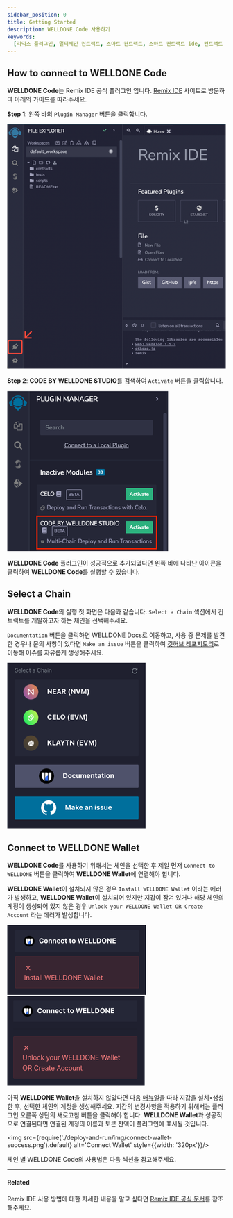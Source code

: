 ```yaml
---
sidebar_position: 0
title: Getting Started
description: WELLDONE Code 사용하기
keywords:
  [리믹스 플러그인, 멀티체인 컨트랙트, 스마트 컨트랙트, 스마트 컨트랙트 ide, 컨트랙트 웹 ide]
---
```


## How to connect to WELLDONE Code

**WELLDONE Code**는 Remix IDE 공식 플러그인 입니다. [Remix IDE](https://remix.ethereum.org/) 사이트로 방문하여 아래의 가이드를 따라주세요.

**Step 1**: 왼쪽 바의 `Plugin Manager` 버튼을 클릭합니다.

![Plugin Manager](deploy-and-run/img/plugin-manager.png?raw=true 'Plugin Manager')

**Step 2**: **CODE BY WELLDONE STUDIO**를 검색하여 `Activate` 버튼을 클릭합니다.

![Activate Plugin](deploy-and-run/img/activate-plugin.png?raw=true 'Activate Plugin')

**WELLDONE Code** 플러그인이 성공적으로 추가되었다면 왼쪽 바에 나타난 아이콘을 클릭하여 **WELLDONE Code**를 실행할 수 있습니다.

## Select a Chain

**WELLDONE Code**의 실행 첫 화면은 다음과 같습니다. `Select a Chain` 섹션에서 컨트랙트를 개발하고자 하는 체인을 선택해주세요.

`Documentation` 버튼을 클릭하면 WELLDONE Docs로 이동하고, 사용 중 문제를 발견한 경우나 문의 사항이 있다면 `Make an issue` 버튼을 클릭하여 [깃허브 레포지토리](https://github.com/welldonestudio/welldonestudio.github.io)로 이동해 이슈를 자유롭게 생성해주세요.

![Select Chain](deploy-and-run/img/select-chain.png?raw=true 'Select Chain')

## Connect to WELLDONE Wallet

**WELLDONE Code**를 사용하기 위해서는 체인을 선택한 후 제일 먼저 `Connect to WELLDONE` 버튼을 클릭하여 **WELLDONE Wallet**에 연결해야 합니다.

**WELLDONE Wallet**이 설치되지 않은 경우 `Install WELLDONE Wallet` 이라는 에러가 발생하고, **WELLDONE Wallet**이 설치되어 있지만 지갑이 잠겨 있거나 해당 체인의 계정이 생성되어 있지 않은 경우 `Unlock your WELLDONE Wallet OR Create Account` 라는 에러가 발생합니다.

![Connect Wallet Install Error](deploy-and-run/img/connect-wallet-notinstall.png?raw=true 'Connect Wallet Install Error')
![Connect Wallet Locked](deploy-and-run/img/connect-wallet-lock.png?raw=true 'Connect Wallet Locked')

아직 **WELLDONE Wallet**을 설치하지 않았다면 다음 [매뉴얼](https://docs.welldonestudio.io/ko/wallet/manual)을 따라 지갑을 설치•생성한 후, 선택한 체인의 계정을 생성해주세요. 지갑의 변경사항을 적용하기 위해서는 플러그인 오른쪽 상단의 새로고침 버튼을 클릭해야 합니다.
**WELLDONE Wallet**과 성공적으로 연결된다면 연결된 계정의 이름과 토큰 잔액이 플러그인에 표시될 것입니다.

<img src={require('./deploy-and-run/img/connect-wallet-success.png').default} alt='Connect Wallet' style={{width: '320px'}}/>

체인 별 WELLDONE Code의 사용법은 다음 섹션을 참고해주세요.

---

#### Related

Remix IDE 사용 방법에 대한 자세한 내용을 알고 싶다면 [Remix IDE 공식 문서](https://remix-ide.readthedocs.io/en/latest/)를 참조해주세요.
